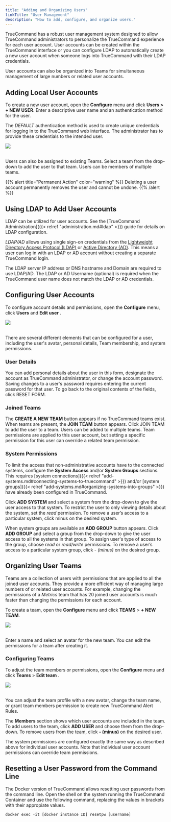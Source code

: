 ```yaml
---
title: "Adding and Organizing Users"
linkTitle: "User Management"
description: "How to add, configure, and organize users."
---
```


TrueCommand has a robust user management system designed to allow TrueCommand administrators to personalize the TrueCommand experience for each user account.
User accounts can be created within the TrueCommand interface or you can configure LDAP to automatically create a new user account when someone logs into TrueCommand with their LDAP credentials.

User accounts can also be organized into Teams for simultaneous management of large numbers or related user accounts.

## Adding Local User Accounts

To create a new user account, open the **Configure** <i class="fa fa-cog" aria-hidden="true" title="gear"></i> menu and click **Users > + NEW USER**.
Enter a descriptive user name and an authentication method for the user.

The *DEFAULT* authentication method is used to create unique credentials for logging in to the TrueCommand web interface.
The administrator has to provide these credentials to the intended user.

<img src="/images/tc-1.3-users-new.PNG">
<br><br>

Users can also be assigned to existing Teams.
Select a team from the drop-down to add the user to that team.
Users can be members of multiple teams.

{{% alert title="Permanent Action" color="warning" %}}
Deleting a user account permanently removes the user and cannot be undone.
{{% /alert %}}

## Using LDAP to Add User Accounts

LDAP can be utilized for user accounts.  See the [TrueCommand Administration]({{< relref "administration.md#ldap" >}}) guide for details on LDAP configuration.

*LDAP/AD* allows using single sign-on credentials from the [Lightweight Directory Access Protocol (LDAP)](https://en.wikipedia.org/wiki/Lightweight_Directory_Access_Protocol) or [Active Directory (AD)](https://en.wikipedia.org/wiki/Active_Directory).
This means a user can log in with an LDAP or AD account without creating a separate TrueCommand login.

The LDAP server IP address or DNS hostname and Domain are required to use LDAP/AD.
The LDAP or AD Username (optional) is required when the TrueCommand user name does not match the LDAP or AD credentials.


## Configuring User Accounts

To configure account details and permissions, open the **Configure** <i class="fa fa-cog" aria-hidden="true" title="gear"></i> menu, click **Users** and **Edit user** <i class="fas fa-pen" aria-hidden="true" title="pencil"></i>.

<img src="/images/tc-1.3-users-edit.PNG">
<br><br>

There are several different elements that can be configured for a user, including the user's avatar, personal details, Team membership, and system permissions.

### User Details

You can add personal details about the user in this form, designate the account as TrueCommand administrator, or change the account password.
Saving changes to a user's password requires entering the current password for that user.
To go back to the original contents of the fields, click RESET FORM.

### Joined Teams

The **CREATE A NEW TEAM** button appears if no TrueCommand teams exist.
When teams are present, the **JOIN TEAM** button appears.
Click JOIN TEAM to add the user to a team.
Users can be added to multiple teams.
Team permissions are applied to this user account, but setting a specific permission for this user can override a related team permission.

### System Permissions

To limit the access that non-administrative accounts have to the connected systems, configure the **System Access** and/or **System Groups** sections.
This requires [system connections]({{< relref "add-systems.md#connecting-systems-to-truecommand" >}}) and/or [system groups]({{< relref "add-systems.md#organizing-systems-into-groups" >}}) have already been configured in TrueCommand.

Click **ADD SYSTEM** and select a system from the drop-down to give the user access to that system.
To restrict the user to only viewing details about the system, set the *read* permission.
To remove a user’s access to a particular system, click minus on the desired system.

When system groups are available an **ADD GROUP** button appears.
Click **ADD GROUP** and select a group from the drop-down to give the user access to all the systems in that group.
To assign user's type of access to the group, choose *read* or *read/write* permissions.
To remove a user’s access to a particular system group, click *- (minus)* on the desired group.

## Organizing User Teams

Teams are a collection of users with permissions that are applied to all the joined user accounts.
They provide a more efficient way of managing large numbers of or related user accounts.
For example, changing the permissions of a *Metrics* team that has 20 joined user accounts is much faster than changing the permissions for each account.

To create a team, open the **Configure** <i class="fa fa-cog" aria-hidden="true" title="gear"></i> menu and click **TEAMS** > **+ NEW TEAM**.

<img src="/images/tc-1.3-teams-new.PNG">
<br><br>

Enter a name and select an avatar for the new team.
You can edit the permissions for a team after creating it.

### Configuring Teams

To adjust the team members or permissions, open the **Configure** <i class="fa fa-cog" aria-hidden="true" title="gear"></i> menu and click **Teams** > **Edit team** <i class="fas fa-pen" aria-hidden="true" title="pencil"></i>.

<img src="/images/tc-1.3-teams-edit.PNG">
<br><br>

You can adjust the team profile with a new avatar, change the team name, or grant team members permission to create new TrueCommand Alert Rules.

The **Members** section shows which user accounts are included in the team.
To add users to the team, click **ADD USER** and choose them from the drop-down.
To remove users from the team, click **- (minus)** on the desired user.

The system permissions are configured exactly the same way as described above for individual user accounts.
Note that individual user account permissions can override team permissions.


## Resetting a User Password from the Command Line

The Docker version of TrueCommand allows resetting user passwords from the command line.  Open the shell on the system running the TrueCommand Container and use the following command, replacing the values in brackets with their appropiate values. 
```
docker exec -it [docker instance ID] resetpw [username]
```
